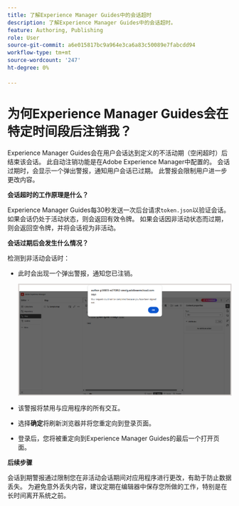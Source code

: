 ```yaml
---
title: 了解Experience Manager Guides中的会话超时
description: 了解Experience Manager Guides中的会话超时。
feature: Authoring, Publishing
role: User
source-git-commit: a6e015817bc9a964e3ca6a83c50089e7fabcdd94
workflow-type: tm+mt
source-wordcount: '247'
ht-degree: 0%

---
```


# 为何Experience Manager Guides会在特定时间段后注销我？

Experience Manager Guides会在用户会话达到定义的不活动期（空闲超时）后结束该会话。 此自动注销功能是在Adobe Experience Manager中配置的。 会话过期时，会显示一个弹出警报，通知用户会话已过期。 此警报会限制用户进一步更改内容。

**会话超时的工作原理是什么？**

Experience Manager Guides每30秒发送一次后台请求`token.json`以验证会话。 如果会话仍处于活动状态，则会返回有效令牌。 如果会话因非活动状态而过期，则会返回空令牌，并将会话视为非活动。

**会话过期后会发生什么情况？**

检测到非活动会话时：

- 此时会出现一个弹出警报，通知您已注销。

  ![](images/sign-out-prompt.png)

- 该警报将禁用与应用程序的所有交互。

- 选择&#x200B;**确定**&#x200B;将刷新浏览器并将您重定向到登录页面。
- 登录后，您将被重定向到Experience Manager Guides的最后一个打开页面。

**后续步骤**

会话到期警报通过限制您在非活动会话期间对应用程序进行更改，有助于防止数据丢失。 为避免意外丢失内容，建议定期在编辑器中保存您所做的工作，特别是在长时间离开系统之前。






